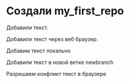 # Создали my_first_repo

Добавили текст.

Добавили текст через веб браузер.

Добавим текст локально

Добавили текст в новой ветке newbranch

Разрешаем конфликт текст в браузере

